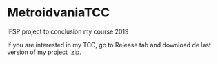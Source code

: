 # MetroidvaniaTCC
IFSP project to conclusion my course 2019

If you are interested in my TCC, go to Release tab and download de last version of my project .zip.
